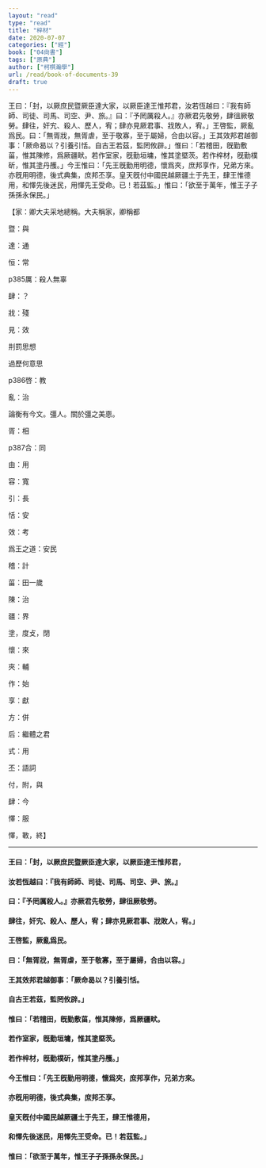 ```yaml
---
layout: "read"
type: "read"
title: "梓材"
date: 2020-07-07
categories: ["經"]
book: ["04尙書"]
tags: ["原典"]
author: ["柯棋瀚學"]
url: /read/book-of-documents-39
draft: true
---
```


王曰：「封，以厥庶民暨厥臣達大家，以厥臣達王惟邦君，汝若恆越曰：『我有師師、司徒、司馬、司空、尹、旅。』曰：『予罔厲殺人。』亦厥君先敬勞，肆徂厥敬勞。肆往，奸宄、殺人、歷人，宥；肆亦見厥君事、戕敗人，宥。」王啓監，厥亂爲民。曰：「無胥戕，無胥虐，至于敬寡，至于屬婦，合由以容。」王其效邦君越御事：「厥命曷以？引養引恬。自古王若茲，監罔攸辟。」惟曰：「若稽田，旣勤敷菑，惟其陳修，爲厥疆畎。若作室家，旣勤垣墉，惟其塗塈茨。若作梓材，旣勤樸斫，惟其塗丹雘。」今王惟曰：「先王旣勤用明德，懷爲夾，庶邦享作，兄弟方來。亦旣用明德，後式典集，庶邦丕享。皇天旣付中國民越厥疆土于先王，肆王惟德用，和懌先後迷民，用懌先王受命。已！若茲監。」惟曰：「欲至于萬年，惟王子子孫孫永保民。」

【家：卿大夫采地總稱。大夫稱家，卿稱都

暨：與

達：通

恒：常

p385厲：殺人無辜

肆：？

戕：殘

見：效

㓝罰思想

過歷何意思

p386啓：教

亂：治

論衡有今文。彊人。關於彊之美𢛳。

胥：相

p387合：同

由：用

容：寬

引：長

恬：安

效：考

爲王之道：安民

稽：計

菑：田一歲

陳：治

疆：界

塗，度攴，閉

懷：來

夾：輔

作：始

享：獻

方：併

后：繼體之君

式：用

丕：語詞

付，附，與

肆：今

懌：服

懌，斁，終】

-----

#### 王曰：「封，以厥庶民暨厥臣達大家，以厥臣達王惟邦君，

#### 汝若恆越曰：『我有師師、司徒、司馬、司空、尹、旅。』

#### 曰：『予罔厲殺人。』亦厥君先敬勞，肆徂厥敬勞。

#### 肆往，奸宄、殺人、歷人，宥；肆亦見厥君事、戕敗人，宥。」

#### 王啓監，厥亂爲民。

#### 曰：「無胥戕，無胥虐，至于敬寡，至于屬婦，合由以容。」

#### 王其效邦君越御事：「厥命曷以？引養引恬。

#### 自古王若茲，監罔攸辟。」

#### 惟曰：「若稽田，旣勤敷菑，惟其陳修，爲厥疆畎。

#### 若作室家，旣勤垣墉，惟其塗塈茨。

#### 若作梓材，旣勤樸斫，惟其塗丹雘。」

#### 今王惟曰：「先王旣勤用明德，懷爲夾，庶邦享作，兄弟方來。

#### 亦旣用明德，後式典集，庶邦丕享。

#### 皇天旣付中國民越厥疆土于先王，肆王惟德用，

#### 和懌先後迷民，用懌先王受命。已！若茲監。」

#### 惟曰：「欲至于萬年，惟王子子孫孫永保民。」
